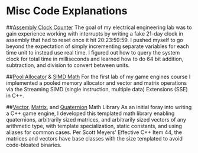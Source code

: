 # Misc Code Explanations

##[Assembly Clock Counter](lab6.asm)
The goal of my electrical engineering lab was to gain experience working with interrupts by writing a fake 21-day clock in assembly that had to reset once it hit 20:23:59:59. I pushed myself to go beyond the expectation of simply incrementing separate variables for each time unit to instead use real time. I figured out how to query the system clock for total time in milliseconds and learned how to do 64 bit addition, subtraction, and division to convert between units.

##[Pool Allocator](PoolAlloc.h) & [SIMD Math](SimdMath.h)
For the first lab of my game engines course I implemented a pooled memory allocator and vector and matrix operations via the Streaming SIMD (single instruction, multiple data) Extensions (SSE) in C++.

##[Vector](Vector.h), [Matrix](Matrix.h), and [Quaternion](Quaternion.h) Math Library
As an initial foray into writing a C++ game engine, I developed this templated math library enabling quaternions, arbitrarily sized matrices, and arbitrarily sized vectors of any arithmetic type, with template specialization, static constants, and using aliases for common cases. Per Scott Meyers' Effective C++ Item 44, the matrices and vectors have base classes with the size templated to avoid code-bloated binaries.